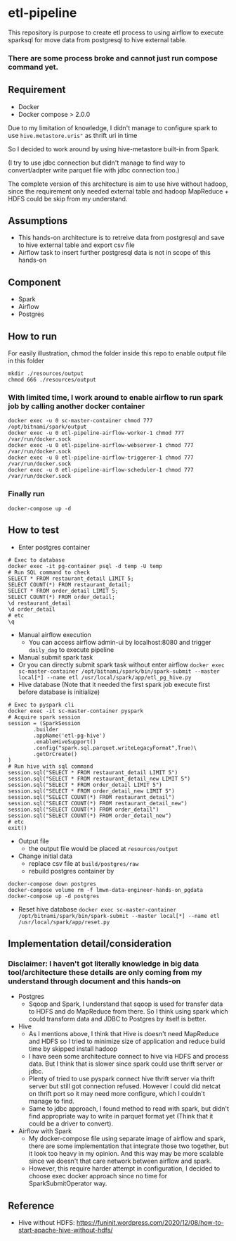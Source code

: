 # etl-pipeline

This repository is purpose to create etl process to using airflow to execute sparksql for move data from postgresql to hive external table.

### There are some process broke and cannot just run compose command yet.

## Requirement

- Docker
- Docker compose > 2.0.0

Due to my limitation of knowledge, I didn't manage to configure spark to use `hive.metastore.uris"` as thrift uri in time

So I decided to work around by using hive-metastore built-in from Spark.

(I try to use jdbc connection but didn't manage to find way to convert/adpter write parquet file with jdbc connection too.)

The complete version of this architecture is aim to use hive without hadoop, since the requirement only needed external table and hadoop MapReduce + HDFS could be skip from my understand.

## Assumptions

- This hands-on architecture is to retreive data from postgresql and save to hive external table and export csv file
- Airflow task to insert further postgresql data is not in scope of this hands-on

## Component

- Spark
- Airflow
- Postgres

## How to run

For easily illustration, chmod the folder inside this repo to enable output file in this folder
```
mkdir ./resources/output
chmod 666 ./resources/output
```

### With limited time, I work around to enable airflow to run spark job by calling another docker container

```
docker exec -u 0 sc-master-container chmod 777 /opt/bitnami/spark/output
docker exec -u 0 etl-pipeline-airflow-worker-1 chmod 777 /var/run/docker.sock
docker exec -u 0 etl-pipeline-airflow-webserver-1 chmod 777 /var/run/docker.sock
docker exec -u 0 etl-pipeline-airflow-triggerer-1 chmod 777 /var/run/docker.sock
docker exec -u 0 etl-pipeline-airflow-scheduler-1 chmod 777 /var/run/docker.sock
```

### Finally run 

`docker-compose up -d`

## How to test

- Enter postgres container

```
# Exec to database
docker exec -it pg-container psql -d temp -U temp
# Run SQL command to check
SELECT * FROM restaurant_detail LIMIT 5;
SELECT COUNT(*) FROM restaurant_detail;
SELECT * FROM order_detail LIMIT 5;
SELECT COUNT(*) FROM order_detail;
\d restaurant_detail
\d order_detail
# etc
\q
```

- Manual airflow execution
  - You can access airflow admin-ui by localhost:8080 and trigger `daily_dag` to execute pipeline
- Manual submit spark task
- Or you can directly submit spark task without enter airflow
  `docker exec sc-master-container /opt/bitnami/spark/bin/spark-submit --master local[*] --name etl /usr/local/spark/app/etl_pg_hive.py`
- Hive database (Note that it needed the first spark job execute first before database is initialize)

```
# Exec to pyspark cli
docker exec -it sc-master-container pyspark
# Acquire spark session
session = (SparkSession
        .builder
        .appName('etl-pg-hive')
        .enableHiveSupport()
        .config("spark.sql.parquet.writeLegacyFormat",True)\
        .getOrCreate()
)
# Run hive with sql command
session.sql("SELECT * FROM restaurant_detail LIMIT 5")
session.sql("SELECT * FROM restaurant_detail_new LIMIT 5")
session.sql("SELECT * FROM order_detail LIMIT 5")
session.sql("SELECT * FROM order_detail_new LIMIT 5")
session.sql("SELECT COUNT(*) FROM restaurant_detail")
session.sql("SELECT COUNT(*) FROM restaurant_detail_new")
session.sql("SELECT COUNT(*) FROM order_detail")
session.sql("SELECT COUNT(*) FROM order_detail_new")
# etc
exit()
```

- Output file
  - the output file would be placed at `resources/output`
- Change initial data
  - replace csv file at `build/postgres/raw`
  - rebuild postgres container by

```
docker-compose down postgres
docker-compose volume rm -f lmwn-data-engineer-hands-on_pgdata
docker-compose up -d postgres
```

- Reset hive database
  `docker exec sc-master-container /opt/bitnami/spark/bin/spark-submit --master local[*] --name etl /usr/local/spark/app/reset.py`

## Implementation detail/consideration

### Disclaimer: I haven't got literally knowledge in big data tool/architecture these details are only coming from my understand through document and this hands-on

- Postgres
  - Sqoop and Spark, I understand that sqoop is used for transfer data to HDFS and do MapReduce from there. So I think using spark which could transform data and JDBC to Postgres by itself is better.
- Hive
  - As I mentions above, I think that Hive is doesn't need MapReduce and HDFS so I tried to minimize size of application and reduce build time by skipped install hadoop
  - I have seen some architecture connect to hive via HDFS and process data. But I think that is slower since spark could use thrift server or jdbc.
  - Plenty of tried to use pyspark connect hive thrift server via thrift server but still got connection refused. However I could did netcat on thrift port so it may need more configure, which I couldn't manage to find.
  - Same to jdbc approach, I found method to read with spark, but didn't find appropriate way to write in parquet format yet (Think that it could be a driver to convert).
- Airflow with Spark
  - My docker-compose file using separate image of airflow and spark, there are some implementation that integrate those two together, but it look too heavy in my opinion. And this way may be more scalable since we doesn't that care network between airflow and spark.
  - However, this require harder attempt in configuration, I decided to choose exec docker approach since no time for SparkSubmitOperator way.

## Reference

- Hive without HDFS: https://funinit.wordpress.com/2020/12/08/how-to-start-apache-hive-without-hdfs/
